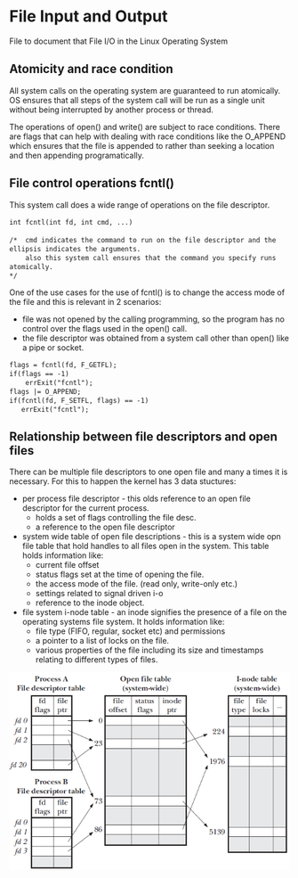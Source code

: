 # File Input and Output 

File to document that File I/O in the Linux Operating System

## Atomicity and race condition 
All system calls on the operating system are guaranteed to run atomically. OS ensures that all steps of the system call will be run as a single unit without being interrupted by another process or thread.

The operations of open() and write() are subject to race conditions. There are flags that can help with dealing with race conditions like the O_APPEND which ensures that the file is appended to rather than seeking a location and then appending programatically. 

## File control operations fcntl() 
This system call does a wide range of operations on the file descriptor. 

``` 
int fcntl(int fd, int cmd, ...) 

/*  cmd indicates the command to run on the file descriptor and the ellipsis indicates the arguments. 
    also this system call ensures that the command you specify runs atomically. 
*/
```

One of the use cases for the use of fcntl() is to change the access mode of the file and this is relevant in 2 scenarios: 
* file was not opened by the calling programming, so the program has no control over the flags used in the open() call. 
* the file descriptor was obtained from a system call other than open() like a pipe or socket. 

```
flags = fcntl(fd, F_GETFL); 
if(flags == -1) 
    errExit("fcntl"); 
flags |= O_APPEND; 
if(fcntl(fd, F_SETFL, flags) == -1)
   errExit("fcntl"); 

```

## Relationship between file descriptors and open files 
There can be multiple file descriptors to one open file and many a times it is necessary. For this to happen the kernel has 3 data stuctures: 
* per process file descriptor - this olds reference to an open file descriptor for the current process. 
	* holds a set of flags controlling the file desc. 
	* a reference to the open file descriptor 
* system wide table of open file descriptions - this is a system wide opn file table that hold handles to all files open in the system. This table holds information like: 
	* current file offset 
	* status flags set at the time of opening the file. 
	* the access mode of the file. (read only, write-only etc.) 
	* settings related to signal driven i-o 
	* reference to the inode object.  
* file system i-node table - an inode signifies the presence of a file on the operating systems file system. It holds information like: 
	* file type (FIFO, regular, socket etc) and permissions 
	* a pointer to a list of locks on the file. 
	* various properties of the file including its size and timestamps relating to different types of files. 

![File Data structures](./images/file-data-structures.png)


